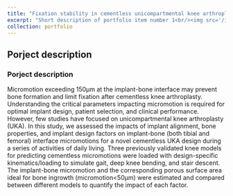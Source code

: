 ```yaml
---
title: "Fixation stability in cementless unicompartmental knee arthroplaty"
excerpt: "Short description of portfolio item number 1<br/><img src='/images/500x300.png'>"
collection: portfolio
---
```


## Porject description
### Porject description
Micromotion exceeding 150μm at the implant-bone interface may prevent bone formation and limit fixation after cementless knee arthroplasty. Understanding the critical parameters impacting micromotion is required for optimal implant design, patient selection, and clinical performance. However, few studies have focused on unicompartmental knee arthroplasty (UKA). In this study, we assessed the impacts of implant alignment, bone properties, and implant design factors on implant-bone (both tibial and femoral) interface micromotions for a novel cementless UKA design during a series of activities of daily living. Three previously validated knee models for predicting cementless micromotions were loaded with design-specific kinematics/loading to simulate gait, deep knee bending, and stair descent. The implant-bone micromotion and the corresponding porous surface area ideal for bone ingrowth (micromotion<50µm) were estimated and compared between different models to quantify the impact of each factor.
